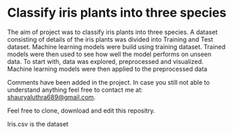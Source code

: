 # Classify iris plants into three species

The aim of project was to classify iris plants into three species. A dataset consisting of details of the iris plants was divided into Training and Test dataset. Machine learning models were build using training dataset. Trained models were then used to see how well the model performs on unseen data. To start with, data was explored, preprocessed and visualized. Machine learning models were then applied to the preprocessed data

Comments have been added in the project. In case you still not able to understand anything feel free to contact me at: shauryaluthra689@gmail.com.

Feel free to clone, download and edit this repositry.

Iris.csv is the dataset
